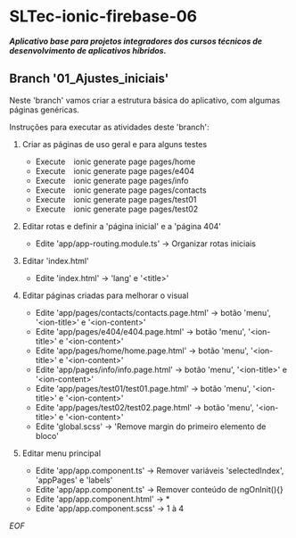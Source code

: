 # SLTec-ionic-firebase-06

__*Aplicativo base para projetos integradores dos cursos técnicos de desenvolvimento de aplicativos híbridos.*__

## Branch '01_Ajustes_iniciais'

Neste 'branch' vamos criar a estrutura básica do aplicativo, com algumas páginas genéricas.

Instruções para executar as atividades deste 'branch':

1) Criar as páginas de uso geral e para alguns testes

    - Execute ` ` ionic generate page pages/home ` `
    - Execute ` ` ionic generate page pages/e404 ` `
    - Execute ` ` ionic generate page pages/info ` `
    - Execute ` ` ionic generate page pages/contacts ` `
    - Execute ` ` ionic generate page pages/test01 ` `
    - Execute ` ` ionic generate page pages/test02 ` `

2) Editar rotas e definir a 'página inicial' e a 'página 404'

    - Edite 'app/app-routing.module.ts' &rarr; Organizar rotas iniciais

3) Editar 'index.html'

    - Edite 'index.html' &rarr; 'lang' e '&lt;title&gt;'

4) Editar páginas criadas para melhorar o visual

    - Edite 'app/pages/contacts/contacts.page.html' &rarr; botão 'menu', '&lt;ion-title&gt;' e '&lt;ion-content&gt;'
    - Edite 'app/pages/e404/e404.page.html' &rarr; botão 'menu', '&lt;ion-title&gt;' e '&lt;ion-content&gt;'
    - Edite 'app/pages/home/home.page.html' &rarr; botão 'menu', '&lt;ion-title&gt;' e '&lt;ion-content&gt;'
    - Edite 'app/pages/info/info.page.html' &rarr; botão 'menu', '&lt;ion-title&gt;' e '&lt;ion-content&gt;'
    - Edite 'app/pages/test01/test01.page.html' &rarr; botão 'menu', '&lt;ion-title&gt;' e '&lt;ion-content&gt;'
    - Edite 'app/pages/test02/test02.page.html' &rarr; botão 'menu', '&lt;ion-title&gt;' e '&lt;ion-content&gt;'
    - Edite 'global.scss' &rarr; 'Remove margin do primeiro elemento de bloco'

5) Editar menu principal

    - Edite 'app/app.component.ts' &rarr; Remover variáveis 'selectedIndex', 'appPages' e 'labels'
    - Edite 'app/app.component.ts' &rarr; Remover conteúdo de ngOnInit(){}
    - Edite 'app/app.component.html' &rarr; *
    - Edite 'app/app.component.scss' &rarr; 1 à 4

*EOF*
